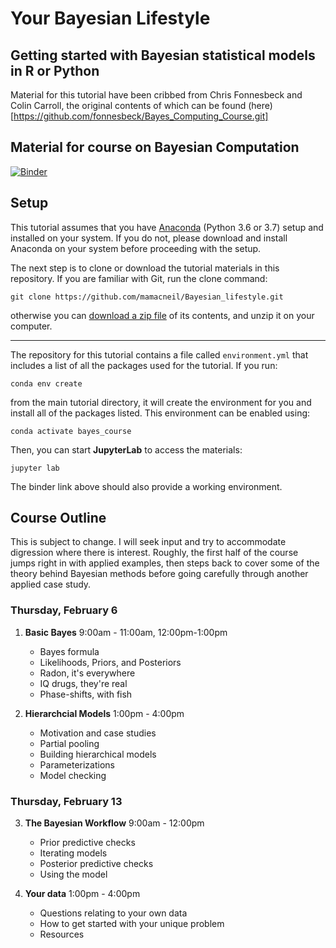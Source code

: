 # Your Bayesian Lifestyle
## Getting started with Bayesian statistical models in R or Python

Material for this tutorial have been cribbed from Chris Fonnesbeck and Colin Carroll, the original contents of which can be found (here)[https://github.com/fonnesbeck/Bayes_Computing_Course.git]


## Material for course on Bayesian Computation

[![Binder](https://mybinder.org/badge_logo.svg)](https://mybinder.org/v2/gh/mamacneil/Bayesian_lifestyle/master)

## Setup

This tutorial assumes that you have [Anaconda](https://www.anaconda.com/distribution/#download-section) (Python 3.6 or 3.7) setup and installed on your system. If you do not, please download and install Anaconda on your system before proceeding with the setup.

The next step is to clone or download the tutorial materials in this repository. If you are familiar with Git, run the clone command:

    git clone https://github.com/mamacneil/Bayesian_lifestyle.git

otherwise you can [download a zip file](https://github.com/mamacneil/Bayesian_lifestyle/archive/master.zip) of its contents, and unzip it on your computer.
***
The repository for this tutorial contains a file called `environment.yml` that includes a list of all the packages used for the tutorial. If you run:

    conda env create

from the main tutorial directory, it will create the environment for you and install all of the packages listed. This environment can be enabled using:

    conda activate bayes_course

Then, you can start **JupyterLab** to access the materials:

    jupyter lab

The binder link above should also provide a working environment.

## Course Outline

This is subject to change. I will seek input and try to accommodate digression where there is interest. Roughly, the first half of the course jumps right in with applied examples, then steps back to cover some of the theory behind Bayesian methods before going carefully through another applied case study. 

### Thursday, February 6
1. **Basic Bayes** 9:00am - 11:00am, 12:00pm-1:00pm
	- Bayes formula
	- Likelihoods, Priors, and Posteriors
	- Radon, it's everywhere
	- IQ drugs, they're real
	- Phase-shifts, with fish

2. **Hierarchcial Models**  1:00pm - 4:00pm
    - Motivation and case studies
    - Partial pooling
    - Building hierarchical models
    - Parameterizations
    - Model checking

 
### Thursday, February 13
3. **The Bayesian Workflow**  9:00am - 12:00pm
    - Prior predictive checks
    - Iterating models
    - Posterior predictive checks
    - Using the model

4. **Your data** 1:00pm - 4:00pm
    - Questions relating to your own data
    - How to get started with your unique problem
    - Resources

